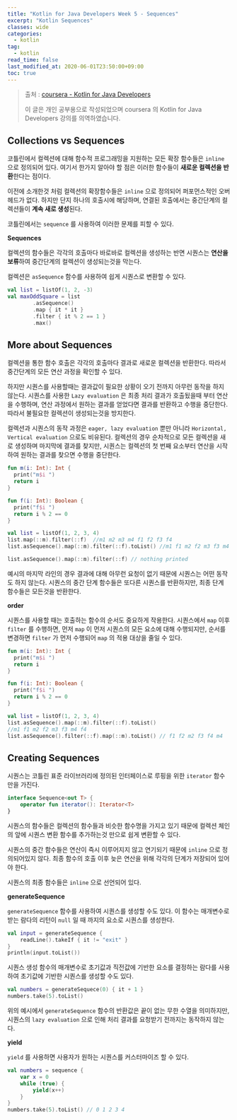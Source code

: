 ```yaml
---
title: "Kotlin for Java Developers Week 5 - Sequences"
excerpt: "Kotlin Sequences"
classes: wide
categories: 
  - kotlin
tag:
  - kotlin
read_time: false
last_modified_at: 2020-06-01T23:50:00+09:00
toc: true
---
```


> 출처 : [coursera - Kotlin for Java Developers](https://www.coursera.org/learn/kotlin-for-java-developers/lecture/P62Ej/from-java-to-kotlin)
>
> 이 글은 개인 공부용으로 작성되었으며 coursera 의  Kotlin for Java Developers 강의를 의역하였습니다.



## Collections vs Sequences

코틀린에서 컬렉션에 대해 함수적 프로그래밍을 지원하는 모든 확장 함수들은 `inline` 으로 정의되어 있다. 여기서 한가지 알아야 할 점은 이러한 함수들이 **새로운 컬렉션을 반환**한다는 점이다.

이전에 소개한것 처럼 컬렉션의 확장함수들은 `inline` 으로 정의되어 퍼포먼스적인 오버헤드가 없다. 하지만 단지 하나의 호출시에 해당하며, 연결된 호출에서는 중간단계의 컬렉션들이 **계속 새로 생성**된다. 

코틀린에서는 `sequence` 를 사용하여 이러한 문제를 피할 수 있다.

**Sequences**

컬렉션의 함수들은 각각의 호출마다 바로바로 컬렉션을 생성하는 반면 시퀀스는 **연산을 보류**하여 중간단계의 컬렉션이 생성되는것을 막는다.

컬렉션은 `asSequence` 함수를 사용하여 쉽게 시퀀스로 변환할 수 있다.

```kotlin
val list = listOf(1, 2, -3)
val maxOddSquare = list
        .asSequence()
        .map { it * it }
        .filter { it % 2 == 1 }
        .max()
```



## More about Sequences

컬렉션을 통한 함수 호출은 각각의 호출마다 결과로 새로운 컬렉션을 반환한다. 따라서 중간단계의 모든 연산 과정을 확인할 수 있다.

하지만 시퀀스를 사용할때는 결과값이 필요한 상황이 오기 전까지 아무런 동작을 하지 않는다. 시퀀스를 사용한 `Lazy evaluation` 은 최종 처리 결과가 호출됬을때 부터 연산을 수행하며, 연산 과정에서 원하는 결과를 얻었다면 결과를 반환하고 수행을 중단한다. 따라서 불필요한 컬렉션이 생성되는것을 방지한다.

컬렉션과 시퀀스의 동작 과정은 `eager, lazy evaluation` 뿐만 아니라 `Horizontal, Vertical evaluation` 으로도 비유된다. 컬렉션의 경우 순차적으로 모든 컬렉션을 새로 생성하며 마지막에 결과를 찾지만, 시퀀스는 컬렉션의 첫 번째 요소부터 연산을 시작하여 원하는 결과를 찾으면 수행을 중단한다.

```kotlin
fun m(i: Int): Int { 
  print("m$i ")
  return i 
}

fun f(i: Int): Boolean { 
  print("f$i ")
  return i % 2 == 0
}

val list = listOf(1, 2, 3, 4) 
list.map(::m).filter(::f)  //m1 m2 m3 m4 f1 f2 f3 f4
list.asSequence().map(::m).filter(::f).toList() //m1 f1 m2 f2 m3 f3 m4 f4

list.asSequence().map(::m).filter(::f) // nothing printed
```

예시의 마지막 라인의 경우 결과에 대해 아무런 요청이 없기 때문에 시퀀스는 어떤 동작도 하지 않는다. 시퀀스의 중간 단계 함수들은 또다른 시퀀스를 반환하지만, 최종 단계 함수들은 모든것을 반환한다. 

**order**

시퀀스를 사용할 때는 호출하는 함수의 순서도 중요하게 작용한다. 시퀀스에서 `map` 이후 `filter` 를 수행하면, 먼저 `map` 이 먼저 시퀀스의 모든 요소에 대해 수행되지만, 순서를 변경하면 `filter` 가 먼저 수행되어 `map` 의 적용 대상을 줄일 수 있다.

```kotlin
fun m(i: Int): Int { 
  print("m$i ")
  return i 
}

fun f(i: Int): Boolean { 
  print("f$i ")
  return i % 2 == 0
}

val list = listOf(1, 2, 3, 4) 
list.asSequence().map(::m).filter(::f).toList()
//m1 f1 m2 f2 m3 f3 m4 f4
list.asSequence().filter(::f).map(::m).toList() // f1 f2 m2 f3 f4 m4
```



## Creating Sequences

시퀀스는 코틀린 표준 라이브러리에 정의된 인터페이스로 루핑을 위한 `iterator` 함수만을 가진다.

```kotlin
interface Sequence<out T> {
    operator fun iterator(): Iterator<T>
}
```

시퀀스의 함수들은 컬렉션의 함수들과 비슷한 함수명을 가지고 있기 때문에 컬렉션 체인의 앞에 시퀀스 변환 함수를 추가하는것 만으로 쉽게 변환할 수 있다.

시퀀스의 중간 함수들은 연산이 즉시 이루어지지 않고 연기되기 때문에 `inline` 으로 정의되어있지 않다. 최종 함수의 호출 이후 늦은 연산을 위해 각각의 단계가 저장되어 있어야 한다.

시퀀스의 최종 함수들은 `inline` 으로 선언되어 있다.

**generateSequence**

`generateSequence` 함수를 사용하여 시퀀스를 생성할 수도 있다. 이 함수는 매개변수로 받는 람다의 리턴이 `null` 일 때 까지의 요소로 시퀀스를 생성한다.

```kotlin
val input = generateSequence {
    readLine().takeIf { it != "exit" }
}
println(input.toList())
```

시퀀스 생성 함수의 매개변수로 초기값과 직전값에 기반한 요소를 결정하는 람다를 사용하여 초기값에 기반한 시퀀스를 생성할 수도 있다.

```kotlin
val numbers = generateSequece(0) { it + 1 }
numbers.take(5).toList()
```

위의 예시에서 `generateSequence` 함수의 반환값은 끝이 없는 무한 수열을 의미하지만, 시퀀스의 `lazy evaluation` 으로 인해 처리 결과를 요청받기 전까지는 동작하지 않는다.

**yield**

`yield` 를 사용하면 사용자가 원하는 시퀀스를 커스터마이즈 할 수 있다.

```kotlin
val numbers = sequence {
    var x = 0
    while (true) {
        yield(x++)
    }
}
numbers.take(5).toList() // 0 1 2 3 4 
```